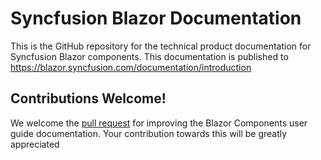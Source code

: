 # Syncfusion Blazor Documentation

This is the GitHub repository for the technical product documentation for Syncfusion Blazor components. This documentation is published to https://blazor.syncfusion.com/documentation/introduction

## Contributions Welcome!

We welcome the [pull request](https://docs.github.com/en/github/managing-files-in-a-repository/editing-files-in-another-users-repository) for improving the Blazor Components user guide documentation. Your contribution towards this will be greatly appreciated

